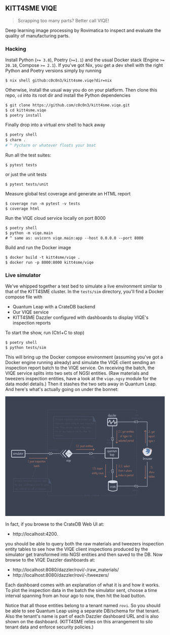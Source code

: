 KITT4SME VIQE
-------------
> Scrapping too many parts? Better call VIQE!

Deep learning image processing by Rovimatica to inspect and evaluate
the quality of manufacturing parts.


### Hacking

Install Python (`>= 3.8`), Poetry (`>=1.1`) and the usual Docker
stack (Engine `>= 20.10`, Compose `>= 2.1`). If you've got Nix, you
get a dev shell with the right Python and Poetry versions simply by
running

```console
$ nix shell github:c0c0n3/kitt4sme.viqe?dir=nix
```

Otherwise, install the usual way you do on your platform. Then clone
this repo, `cd` into its root dir and install the Python dependencies

```console
$ git clone https://github.com/c0c0n3/kitt4sme.viqe.git
$ cd kitt4sme.viqe
$ poetry install
```

Finally drop into a virtual env shell to hack away

```bash
$ poetry shell
$ charm .
# ^ Pycharm or whatever floats your boat
```

Run all the test suites:

```console
$ pytest tests
```

or just the unit tests

```console
$ pytest tests/unit
```

Measure global test coverage and generate an HTML report

```console
$ coverage run -m pytest -v tests
$ coverage html
```

Run the VIQE cloud service locally on port 8000

```console
$ poetry shell
$ python -m viqe.main
# ^ same as: uvicorn viqe.main:app --host 0.0.0.0 --port 8000
```

Build and run the Docker image

```console
$ docker build -t kitt4sme/viqe .
$ docker run -p 8000:8000 kitt4sme/viqe
```


### Live simulator

We've whipped together a test bed to simulate a live environment similar
to that of the KITT4SME cluster. In the `tests/sim` directory, you'll find
a Docker compose file with

* Quantum Leap with a CrateDB backend
* Our VIQE service
* KITT4SME Dazzler configured with dashboards to display VIQE's
  inspection reports

To start the show, run (Ctrl+C to stop)

```console
$ poetry shell
$ python tests/sim
```

This will bring up the Docker compose environment (assuming you've
got a Docker engine running already) and simulate the VIQE client
sending an inspection report batch to the VIQE service. On receiving
the batch, the VIQE service splits into two sets of NGSI entities.
(Raw materials and tweezers inspection entities, have a look at the
`viqe.ngsy` module for the data model details.) Then it stashes the
two sets away in Quantum Leap. And here's what's actually going on
under the bonnet:

![Live simulator.][dia.sim]

In fact, if you browse to the CrateDB Web UI at:

- http://localhost:4200.

you should be able to query both the raw materials and tweezers
inspection entity tables to see how the VIQE client inspections
produced by the simulator get transformed into NGSI entities and
then saved to the DB. Now browse to the VIQE Dazzler dashboards
at:

- http://localhost:8080/dazzler/rovi/-/raw_materials/
- http://localhost:8080/dazzler/rovi/-/tweezers/

Each dashboard comes with an explanation of what it is and how it
works. To plot the inspection data in the batch the simulator sent,
choose a time interval spanning from an hour ago to now, then hit
the load button.

Notice that all those entities belong to a tenant named `rovi`. So
you should be able to see Quantum Leap using a separate DB/schema for
that tenant. Also the tenant's name is part of each Dazzler dashboard
URL and is also shown on the dashboard. (KITT4SME relies on this arrangement
to silo tenant data and enforce security policies.)




[dia.sim]: ./viqe-sim.svg
